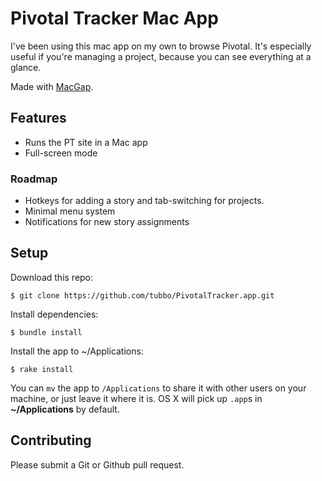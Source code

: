 # Pivotal Tracker Mac App

I've been using this mac app on my own to browse Pivotal. It's
especially useful if you're managing a project, because you can see
everything at a glance.

Made with [MacGap][mg].

## Features

- Runs the PT site in a Mac app
- Full-screen mode

### Roadmap

- Hotkeys for adding a story and tab-switching for projects.
- Minimal menu system
- Notifications for new story assignments

## Setup

Download this repo:

    $ git clone https://github.com/tubbo/PivotalTracker.app.git

Install dependencies:

    $ bundle install

Install the app to ~/Applications:

    $ rake install

You can `mv` the app to `/Applications` to share it with other users on
your machine, or just leave it where it is. OS X will pick up `.app`s in
**~/Applications** by default.

## Contributing

Please submit a Git or Github pull request.

[mg]: http://github.com/maccman/macgap
